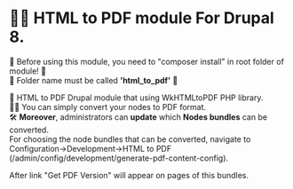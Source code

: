 # 👨‍💻 HTML to PDF module For Drupal 8.
🧱 Before using this module, you need to "composer install" in root folder of module! 🧱<br>
🛑 Folder name must be called <strong>'html_to_pdf'</strong> 🛑<br>

🍰 HTML to PDF Drupal module that using WkHTMLtoPDF PHP library.<br>
💁‍♀️ You can simply convert your nodes to PDF format.<br>
🛠 <strong>Moreover</strong>, administrators can <strong>update</strong> which <strong>Nodes bundles</strong> can be converted.<br>
For choosing the node bundles that can be converted, navigate to Configuration->Development->HTML to PDF (/admin/config/development/generate-pdf-content-config).<br>

After link "Get PDF Version" will appear on pages of this bundles.

